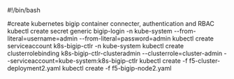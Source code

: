 #!/bin/bash

#create kubernetes bigip container connecter, authentication and RBAC
kubectl create secret generic bigip-login -n kube-system --from-literal=username=admin --from-literal=password=admin
kubectl create serviceaccount k8s-bigip-ctlr -n kube-system
kubectl create clusterrolebinding k8s-bigip-ctlr-clusteradmin --clusterrole=cluster-admin --serviceaccount=kube-system:k8s-bigip-ctlr
kubectl create -f f5-cluster-deployment2.yaml
kubectl create -f f5-bigip-node2.yaml